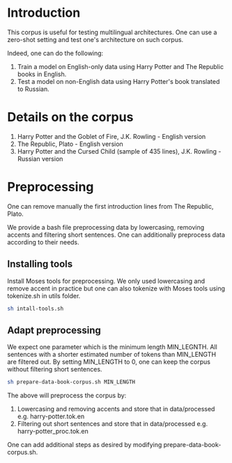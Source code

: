 # Introduction

This corpus is useful for testing multilingual architectures. One can use a zero-shot setting and test one's architecture on such corpus. 

Indeed, one can do the following: 
1. Train a model on English-only data using Harry Potter and The Republic books in English.
2. Test a model on non-English data using Harry Potter's book translated to Russian.

# Details on the corpus 

1. Harry Potter and the Goblet of Fire, J.K. Rowling - English version
2. The Republic, Plato - English version
3. Harry Potter and the Cursed Child (sample of 435 lines), J.K. Rowling - Russian version

# Preprocessing 

One can remove manually the first introduction lines from The Republic, Plato. 

We provide a bash file preprocessing data by lowercasing, removing accents and filtering short sentences.
One can additionally preprocess data according to their needs.

## Installing tools 

Install Moses tools for preprocessing. We only used lowercasing and remove accent in practice but one can
also tokenize with Moses tools using tokenize.sh in utils folder.

```bash
sh intall-tools.sh
```
## Adapt  preprocessing
We expect one parameter which is the minimum length MIN_LEGNTH.
All sentences with a shorter estimated number of tokens than MIN_LENGTH
are filtered out. By setting MIN_LENGTH to 0, one can keep the corpus without 
filtering short sentences. 

```bash
sh prepare-data-book-corpus.sh MIN_LENGTH

```
The above will preprocess the corpus by:
1. Lowercasing and removing accents and store that in data/processed e.g. harry-potter.tok.en 
2. Filtering out short sentences and store that in data/processed e.g. harry-potter_proc.tok.en 

One can add additional steps as desired by modifying prepare-data-book-corpus.sh. 